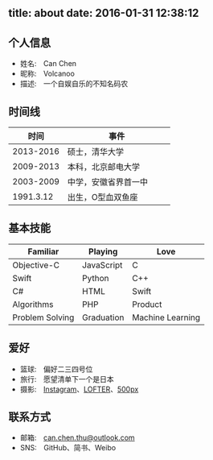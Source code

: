 title: about
date: 2016-01-31 12:38:12
---

## 个人信息
* 姓名:　Can Chen
* 昵称:　Volcanoo
* 描述:　一个自娱自乐的不知名码农

## 时间线
| 时间          　    | 事件　　　　              |
|--------------------|-------------------------|
| 2013-2016          | 硕士，清华大学      　　   |
| 2009-2013          | 本科，北京邮电大学         |
| 2003-2009          | 中学，安徽省界首一中    　　|
| 1991.3.12          | 出生，O型血双鱼座        　|

## 基本技能
| Familiar          | Playing          | Love            |
|-------------------|------------------|-----------------|
|Objective-C        |JavaScript        |C                |
|Swift              |Python            |C++              |
|C#                 |HTML              |Swift            |
|Algorithms         |PHP               |Product          |
|Problem Solving    |Graduation        |Machine Learning |

## 爱好

* 篮球:　偏好二三四号位
* 旅行:　愿望清单下一个是日本
* 摄影:　[Instagram](https://www.instagram.com/volcanoo_chen/)、[LOFTER](http://aurorasaga.lofter.com/)、[500px](https://500px.com/volcanoo)

## 联系方式
* 邮箱:　can.chen.thu@outlook.com
* SNS:　GitHub、简书、Weibo